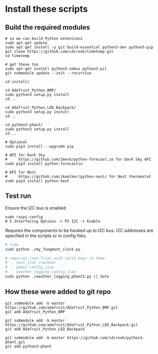 # Install these scripts


## Build the required modules

```
# so we can build Python extensions
sudo apt-get update
sudo apt-get install -y git build-essential python3-dev python3-pip
git clone https://github.com/idcrook/timetemp.git
cd timetemp

# get these too
sudo apt-get install python3-smbus python3-pil
git submodule update --init --recursive

cd install/

cd Adafruit_Python_BMP/
sudo python3 setup.py install
cd ..

cd Adafruit_Python_LED_Backpack/
sudo python3 setup.py install
cd ..

cd python3-phant/
sudo python3 setup.py install
cd ..

# Optional
sudo pip3 install --upgrade pip

# API for Dark Sky
#     https://github.com/ZeevG/python-forecast.io for Dark Sky API
sudo pip3 install python-forecastio

# API for Nest
#     https://github.com/jkoelker/python-nest/ for Nest thermostat
sudo pip3 install python-nest
```

## Test run

Ensure the I2C bus is enabled

```
sudo raspi-config
# 5 Interfacing Options -> P5 I2C -> Enable
```

Requires the components to be hooked up to I2C bus. I2C addresses are specified in the scripts or in config files.

```bash
# time
sudo python ./my_7segment_clock.py

# requires json files with valid keys in them
#  - nest.json (cached)
#  - phant-config.json
#  - weather_logging_config.json
sudo python ./weather_logging_phant3.py || date
```


## How these were added to git repo

```
git submodule add -b master https://github.com/adafruit/Adafruit_Python_BMP.git
git add Adafruit_Python_BMP

git submodule add -b master https://github.com/adafruit/Adafruit_Python_LED_Backpack.git
git add Adafruit_Python_LED_Backpack

git submodule add -b master https://github.com/idcrook/python3-phant.git
git add python3-phant
```
